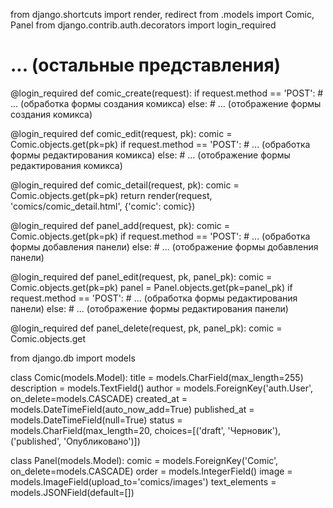 from django.shortcuts import render, redirect
from .models import Comic, Panel
from django.contrib.auth.decorators import login_required

# ... (остальные представления)

@login_required
def comic_create(request):
    if request.method == 'POST':
        # ... (обработка формы создания комикса)
    else:
        # ... (отображение формы создания комикса)

@login_required
def comic_edit(request, pk):
    comic = Comic.objects.get(pk=pk)
    if request.method == 'POST':
        # ... (обработка формы редактирования комикса)
    else:
        # ... (отображение формы редактирования комикса)

@login_required
def comic_detail(request, pk):
    comic = Comic.objects.get(pk=pk)
    return render(request, 'comics/comic_detail.html', {'comic': comic})

@login_required
def panel_add(request, pk):
    comic = Comic.objects.get(pk=pk)
    if request.method == 'POST':
        # ... (обработка формы добавления панели)
    else:
        # ... (отображение формы добавления панели)

@login_required
def panel_edit(request, pk, panel_pk):
    comic = Comic.objects.get(pk=pk)
    panel = Panel.objects.get(pk=panel_pk)
    if request.method == 'POST':
        # ... (обработка формы редактирования панели)
    else:
        # ... (отображение формы редактирования панели)

@login_required
def panel_delete(request, pk, panel_pk):
    comic = Comic.objects.get


from django.db import models

class Comic(models.Model):
    title = models.CharField(max_length=255)
    description = models.TextField()
    author = models.ForeignKey('auth.User', on_delete=models.CASCADE)
    created_at = models.DateTimeField(auto_now_add=True)
    published_at = models.DateTimeField(null=True)
    status = models.CharField(max_length=20, choices=[('draft', 'Черновик'), ('published', 'Опубликовано')])

class Panel(models.Model):
    comic = models.ForeignKey('Comic', on_delete=models.CASCADE)
    order = models.IntegerField()
    image = models.ImageField(upload_to='comics/images')
    text_elements = models.JSONField(default=[])

